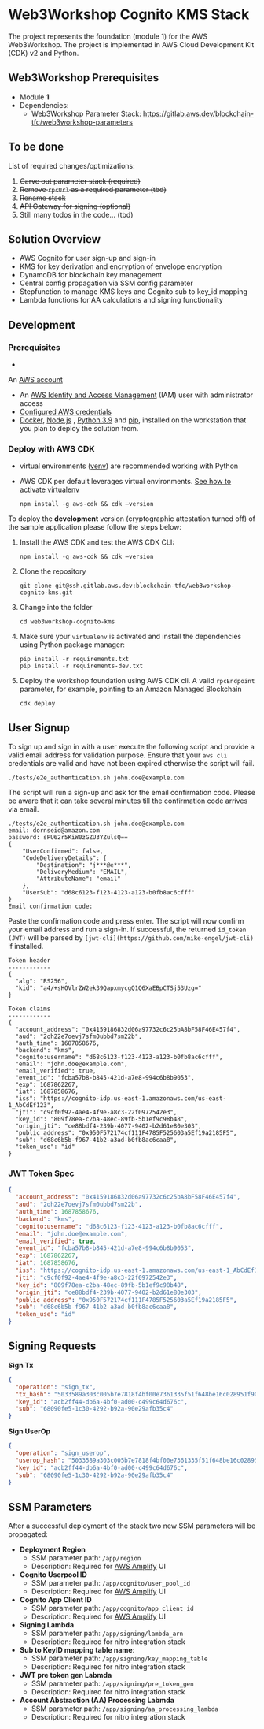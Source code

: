 # Web3Workshop Cognito KMS Stack

The project represents the foundation (module 1) for the AWS Web3Workshop. The project is implemented in AWS Cloud
Development Kit (CDK) v2 and Python.

## Web3Workshop Prerequisites

* Module **1**
* Dependencies:
    * Web3Workshop Parameter Stack: https://gitlab.aws.dev/blockchain-tfc/web3workshop-parameters

## To be done

List of required changes/optimizations:

1. ~~Carve out parameter stack (required)~~
2. ~~Remove `rpcUrl` as a required parameter (tbd)~~
3. ~~Rename stack~~
4. ~~API Gateway for signing (optional)~~
5. Still many todos in the code... (tbd)

## Solution Overview

* AWS Cognito for user sign-up and sign-in
* KMS for key derivation and encryption of envelope encryption
* DynamoDB for blockchain key management
* Central config propagation via SSM config parameter
* Stepfunction to manage KMS keys and Cognito sub to key_id mapping
* Lambda functions for AA calculations and signing functionality

## Development

### Prerequisites

*
An [AWS account](https://signin.aws.amazon.com/signin?redirect_uri=https%3A%2F%2Fportal.aws.amazon.com%2Fbilling%2Fsignup%2Fresume&client_id=signup)
* An [AWS Identity and Access Management](http://aws.amazon.com/iam) (IAM) user with administrator access
* [Configured AWS credentials](https://docs.aws.amazon.com/cdk/latest/guide/getting_started.html#getting_started_prerequisites)
* [Docker](https://docs.docker.com/get-docker/), [Node.js](https://nodejs.org/en/download/)
  , [Python 3.9](https://www.python.org/downloads/release/python-3916)
  and [pip](https://pip.pypa.io/en/stable/installing/),
  installed on the workstation that you plan to deploy the solution from.

### Deploy with AWS CDK

* virtual environments ([venv](https://docs.python.org/3/library/venv.html#module-venv)) are recommended working with
  Python
* AWS CDK per default leverages virtual
  environments. [See how to activate virtualenv](https://cdkworkshop.com/30-python/20-create-project/200-virtualenv.html)

   ```shell
   npm install -g aws-cdk && cdk –version
   ```

To deploy the **development** version (cryptographic attestation turned off) of the sample application please follow the
steps below:

1. Install the AWS CDK and test the AWS CDK CLI:

   ```shell
   npm install -g aws-cdk && cdk –version
   ```

2. Clone the repository

   ```shell
   git clone git@ssh.gitlab.aws.dev:blockchain-tfc/web3workshop-cognito-kms.git
   ```

3. Change into the folder

   ```shell
   cd web3workshop-cognito-kms
   ```

4. Make sure your `virtualenv` is activated and install the dependencies using Python package manager:

   ```shell
   pip install -r requirements.txt
   pip install -r requirements-dev.txt
   ```

5. Deploy the workshop foundation using AWS CDK cli. A valid `rpcEndpoint` parameter, for example, pointing to an Amazon
   Managed Blockchain

   ```
   cdk deploy
   ```

## User Signup
To sign up and sign in with a user execute the following script and provide a valid email address for validation purpose.
Ensure that your `aws cli` credentials are valid and have not been expired otherwise the script will fail.
```shell
./tests/e2e_authentication.sh john.doe@example.com
```

The script will run a sign-up and ask for the email confirmation code. Please be aware that it can take several minutes till
the confirmation code arrives via email.
```
./tests/e2e_authentication.sh john.doe@example.com
email: dornseid@amazon.com
password: sPU62r5KiW0zGZU3YZulsQ==
{
    "UserConfirmed": false,
    "CodeDeliveryDetails": {
        "Destination": "j***@e***",
        "DeliveryMedium": "EMAIL",
        "AttributeName": "email"
    },
    "UserSub": "d68c6123-f123-4123-a123-b0fb8ac6cfff"
}
Email confirmation code:
```

Paste the confirmation code and press enter.
The script will now confirm your email address and run a sign-in. If successful, the returned `id_token (JWT)` will be
parsed by `[jwt-cli](https://github.com/mike-engel/jwt-cli)` if installed.

```shell
Token header
------------
{
  "alg": "RS256",
  "kid": "a4/+sHOVlrZW2ek39QapxmycgQ1Q6XaEBpCTSj53Uzg="
}

Token claims
------------
{
  "account_address": "0x4159186832d06a97732c6c25bA8bF58F46E457f4",
  "aud": "2oh22e7oevj7sfm0ubbd7sm22b",
  "auth_time": 1687858676,
  "backend": "kms",
  "cognito:username": "d68c6123-f123-4123-a123-b0fb8ac6cfff",
  "email": "john.doe@example.com",
  "email_verified": true,
  "event_id": "fcba57b8-b845-421d-a7e8-994c6b8b9053",
  "exp": 1687862267,
  "iat": 1687858676,
  "iss": "https://cognito-idp.us-east-1.amazonaws.com/us-east-1_AbCdEf123",
  "jti": "c9cf0f92-4ae4-4f9e-a8c3-22f0972542e3",
  "key_id": "809f78ea-c2ba-48ec-89fb-5b1ef9c98b48",
  "origin_jti": "ce88bdf4-239b-4077-9402-b2d61e80e303",
  "public_address": "0x950F572174cf111F4785F525603a5Ef19a2185F5",
  "sub": "d68c6b5b-f967-41b2-a3ad-b0fb8ac6caa8",
  "token_use": "id"
}
```


### JWT Token Spec

```json
{
  "account_address": "0x4159186832d06a97732c6c25bA8bF58F46E457f4",
  "aud": "2oh22e7oevj7sfm0ubbd7sm22b",
  "auth_time": 1687858676,
  "backend": "kms",
  "cognito:username": "d68c6123-f123-4123-a123-b0fb8ac6cfff",
  "email": "john.doe@example.com",
  "email_verified": true,
  "event_id": "fcba57b8-b845-421d-a7e8-994c6b8b9053",
  "exp": 1687862267,
  "iat": 1687858676,
  "iss": "https://cognito-idp.us-east-1.amazonaws.com/us-east-1_AbCdEf123",
  "jti": "c9cf0f92-4ae4-4f9e-a8c3-22f0972542e3",
  "key_id": "809f78ea-c2ba-48ec-89fb-5b1ef9c98b48",
  "origin_jti": "ce88bdf4-239b-4077-9402-b2d61e80e303",
  "public_address": "0x950F572174cf111F4785F525603a5Ef19a2185F5",
  "sub": "d68c6b5b-f967-41b2-a3ad-b0fb8ac6caa8",
  "token_use": "id"
}
```

## Signing Requests

**Sign Tx**

```json
{
  "operation": "sign_tx",
  "tx_hash": "5033589a303c005b7e7818f4bf00e7361335f51f648be16c028951f90a1585d4",
  "key_id": "acb2ff44-db6a-4bf0-ad00-c499c64d676c",
  "sub": "68090fe5-1c30-4292-b92a-90e29afb35c4"
}
```

**Sign UserOp**

```json
{
  "operation": "sign_userop",
  "userop_hash": "5033589a303c005b7e7818f4bf00e7361335f51f648be16c028951f90a1585d4",
  "key_id": "acb2ff44-db6a-4bf0-ad00-c499c64d676c",
  "sub": "68090fe5-1c30-4292-b92a-90e29afb35c4"
}
```

## SSM Parameters

After a successful deployment of the stack two new SSM parameters will be propagated:

* **Deployment Region**
    * SSM parameter path: `/app/region`
    * Description: Required for [AWS Amplify](https://aws.amazon.com/amplify/) UI
* **Cognito Userpool ID**
    * SSM parameter path: `/app/cognito/user_pool_id`
    * Description: Required for [AWS Amplify](https://aws.amazon.com/amplify/) UI
* **Cognito App Client ID**
    * SSM parameter path: `/app/cognito/app_client_id`
    * Description: Required for [AWS Amplify](https://aws.amazon.com/amplify/) UI
* **Signing Lambda**
    * SSM parameter path: `/app/signing/lambda_arn`
    * Description: Required for nitro integration stack
* **Sub to KeyID mapping table name**:
    * SSM parameter path: `/app/signing/key_mapping_table`
    * Description: Required for nitro integration stack
* **JWT pre token gen Labmda**
    * SSM parameter path: `/app/signing/pre_token_gen`
    * Description: Required for nitro integration stack
* **Account Abstraction (AA) Processing Labmda**
    * SSM parameter path: `/app/signing/aa_processing_lambda`
    * Description: Required for nitro integration stack